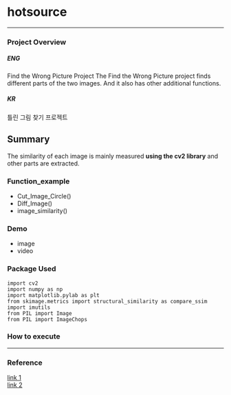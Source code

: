 # hotsource
---
### Project Overview

##### ENG
Find the Wrong Picture Project
The Find the Wrong Picture project finds different parts of the two images.
And it also has other additional functions.

##### KR
틀린 그림 찾기 프로젝트


## Summary    
 The similarity of each image is mainly measured **using the cv2 library** and other parts are extracted.   
 
### Function_example       
 - Cut_Image_Circle()   
 - Diff_Image()   
 - image_similarity()    

### Demo 
 - image
 - video

### Package Used
```
import cv2
import numpy as np
import matplotlib.pylab as plt
from skimage.metrics import structural_similarity as compare_ssim
import imutils
from PIL import Image
from PIL import ImageChops
```

### How to execute




<hr>   

### Reference
[link 1](https://bkshin.tistory.com/entry/OpenCV-9-%EC%9D%B4%EB%AF%B8%EC%A7%80-%EC%97%B0%EC%82%B0)    
[link 2](https://m.blog.naver.com/codinglab9807/222711897434)    
